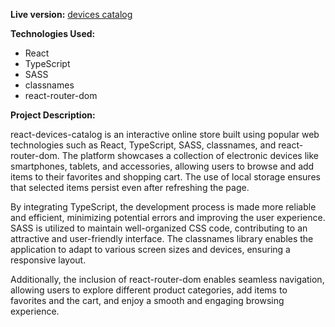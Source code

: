 **Live version:** [devices catalog](https://reject-4444.github.io/react-ts__devices-catalog/)

**Technologies Used:**
- React
- TypeScript
- SASS
- classnames
- react-router-dom

**Project Description:**

react-devices-catalog is an interactive online store built using popular web technologies such as React, TypeScript, SASS, classnames, and react-router-dom. The platform showcases a collection of electronic devices like smartphones, tablets, and accessories, allowing users to browse and add items to their favorites and shopping cart. The use of local storage ensures that selected items persist even after refreshing the page.

By integrating TypeScript, the development process is made more reliable and efficient, minimizing potential errors and improving the user experience. SASS is utilized to maintain well-organized CSS code, contributing to an attractive and user-friendly interface. The classnames library enables the application to adapt to various screen sizes and devices, ensuring a responsive layout.

Additionally, the inclusion of react-router-dom enables seamless navigation, allowing users to explore different product categories, add items to favorites and the cart, and enjoy a smooth and engaging browsing experience.


